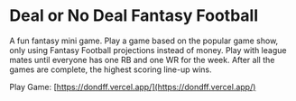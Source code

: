 # Deal or No Deal Fantasy Football

A fun fantasy mini game. Play a game based on the popular game show, only using Fantasy Football projections instead of money. Play with league mates until everyone has one RB and one WR for the week. After all the games are complete, the highest scoring line-up wins.

Play Game: [https://dondff.vercel.app/](https://dondff.vercel.app/)
